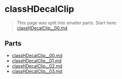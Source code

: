 # classHDecalClip

> This page was split into smaller parts. Start here: [classHDecalClip__00.md](classHDecalClip__00.md).

## Parts

- [classHDecalClip__00.md](classHDecalClip__00.md)
- [classHDecalClip__01.md](classHDecalClip__01.md)
- [classHDecalClip__02.md](classHDecalClip__02.md)
- [classHDecalClip__03.md](classHDecalClip__03.md)
